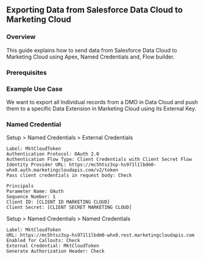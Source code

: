 ## Exporting Data from Salesforce Data Cloud to Marketing Cloud

### Overview
This guide explains how to send data from Salesforce Data Cloud to Marketing Cloud using Apex, Named Credentials and, Flow builder.

### Prerequisites

### Example Use Case
We want to export all Individual records from a DMO in Data Cloud and push them to a specific Data Extension in Marketing Cloud using its External Key.

### Named Credential

Setup > Named Credentials > External Credentials  

```
Label: MktCloudToken  
Authentication Protocol: OAuth 2.0  
Authentication Flow Type: Client Credentials with Client Secret Flow  
Identity Provider URL: https://mc5htsz3sp-hs971l1lbdm0-whx0.auth.marketingcloudapis.com/v2/token  
Pass client credentials in request body: Check  

Principals
Parameter Name: OAuth  
Sequence Number: 1  
Client ID: [CLIENT ID MARKETING CLOUD]  
Client Secret: [CLIENT SECRET MARKETING CLOUD]  
```

Setup > Named Credentials > Named Credentials  

```
Label: MktCloudToken  
URL: https://mc5htsz3sp-hs971l1lbdm0-whx0.rest.marketingcloudapis.com
Enabled for Callouts: Check  
External Credential: MktCloudToken  
Generate Authorization Header: Check 
```
